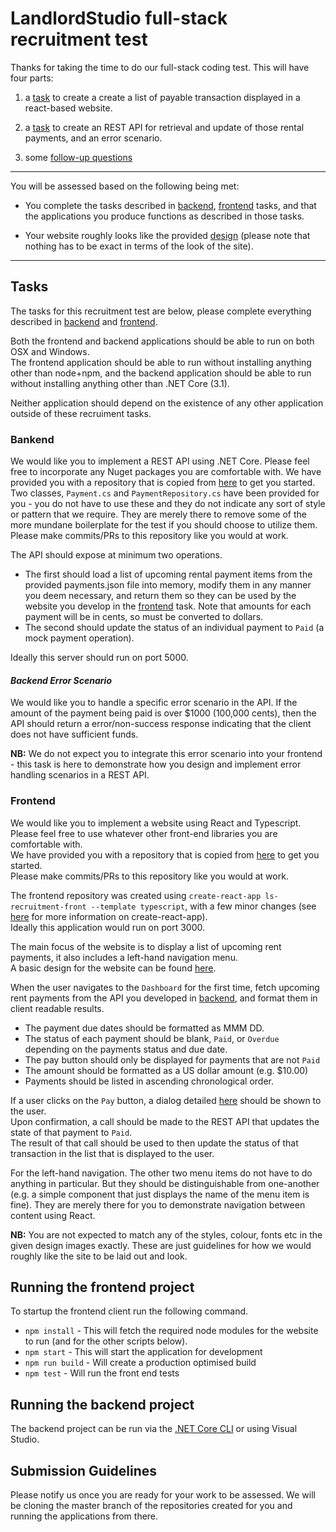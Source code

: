 # LandlordStudio full-stack recruitment test

Thanks for taking the time to do our full-stack coding test. This will have four parts:

1. a [task](#frontend) to create a create a list of payable transaction displayed in a react-based website.

2. a [task](#backend) to create an REST API for retrieval and update of those rental payments, and an error scenario.

3. some [follow-up questions](./FOLLOW-UP.md)

---

You will be assessed based on the following being met:

- You complete the tasks described in [backend](#backend), [frontend](#frontend) tasks, and that the applications you produce functions as described in those tasks.

- Your website roughly looks like the provided [design](./design-spec/layout_and_list.png) (please note that nothing has to be exact in terms of the look of the site).

---

## Tasks

The tasks for this recruitment test are below, please complete everything described in [backend](#backend) and [frontend](#frontend).

Both the frontend and backend applications should be able to run on both OSX and Windows.  
The frontend application should be able to run without installing anything other than node+npm, and the backend application should be able to run without installing anything other than .NET Core (3.1).

Neither application should depend on the existence of any other application outside of these recruiment tasks.

### Bankend

We would like you to implement a REST API using .NET Core. Please feel free to incorporate any Nuget packages you are comfortable with.
We have provided you with a repository that is copied from [here](https://github.com/LandlordStudio-Recruitment/ls-recruitment-back) to get you started.  
Two classes, `Payment.cs` and `PaymentRepository.cs` have been provided for you - you do not have to use these and they do not indicate any sort of style or pattern that we require. They are merely there to remove some of the more mundane boilerplate for the test if you should choose to utilize them.  
Please make commits/PRs to this repository like you would at work.

The API should expose at minimum two operations.

- The first should load a list of upcoming rental payment items from the provided payments.json file into memory, modify them in any manner you deem necessary, and return them so they can be used by the website you develop in the [frontend](#frontend) task. Note that amounts for each payment will be in cents, so must be converted to dollars.
- The second should update the status of an individual payment to `Paid` (a mock payment operation).

Ideally this server should run on port 5000.

#### _Backend Error Scenario_

We would like you to handle a specific error scenario in the API. If the amount of the payment being paid is over \$1000 (100,000 cents), then the API should return a error/non-success response indicating that the client does not have sufficient funds.

**NB:** We do not expect you to integrate this error scenario into your frontend - this task is here to demonstrate how you design and implement error handling scenarios in a REST API.

### Frontend

We would like you to implement a website using React and Typescript.  
Please feel free to use whatever other front-end libraries you are comfortable with.  
We have provided you with a repository that is copied from [here](https://github.com/LandlordStudio-Recruitment/ls-recruitment-front) to get you started.  
Please make commits/PRs to this repository like you would at work.

The frontend repository was created using `create-react-app ls-recruitment-front --template typescript`, with a few minor changes (see [here](https://create-react-app.dev/docs/documentation-intro) for more information on create-react-app).  
Ideally this application would run on port 3000.

The main focus of the website is to display a list of upcoming rent payments, it also includes a left-hand navigation menu.  
A basic design for the website can be found [here](./design-spec/layout_and_list.png).

When the user navigates to the `Dashboard` for the first time, fetch upcoming rent payments from the API you developed in [backend](#backend), and format them in client readable results.

- The payment due dates should be formatted as MMM DD.
- The status of each payment should be blank, `Paid`, or `Overdue` depending on the payments status and due date.
- The pay button should only be displayed for payments that are not `Paid`
- The amount should be formatted as a US dollar amount (e.g. \$10.00)
- Payments should be listed in ascending chronological order.

If a user clicks on the `Pay` button, a dialog detailed [here](./design-spec/pay.png) should be shown to the user.  
Upon confirmation, a call should be made to the REST API that updates the state of that payment to `Paid`.  
The result of that call should be used to then update the status of that transaction in the list that is displayed to the user.

For the left-hand navigation. The other two menu items do not have to do anything in particular. But they should be distinguishable from one-another (e.g. a simple component that just displays the name of the menu item is fine). They are merely there for you to demonstrate navigation between content using React.

**NB:**
You are not expected to match any of the styles, colour, fonts etc in the given design images exactly. These are just guidelines for how we would roughly like the site to be laid out and look.

## Running the frontend project

To startup the frontend client run the following command.

- `npm install` - This will fetch the required node modules for the website to run (and for the other scripts below).
- `npm start` - This will start the application for development
- `npm run build` - Will create a production optimised build
- `npm test` - Will run the front end tests

## Running the backend project

The backend project can be run via the [.NET Core CLI](https://docs.microsoft.com/en-us/dotnet/core/tools/dotnet-run) or using Visual Studio.

## Submission Guidelines

Please notify us once you are ready for your work to be assessed. We will be cloning the master branch of the repositories created for you and running the applications from there.
